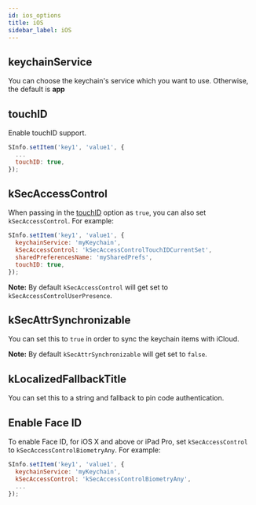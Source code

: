 ```yaml
---
id: ios_options
title: iOS
sidebar_label: iOS
---
```


## keychainService

You can choose the keychain's service which you want to use. Otherwise, the default is **app**

## touchID

Enable touchID support.

```javascript
SInfo.setItem('key1', 'value1', {
  ...
  touchID: true,
});

```

## kSecAccessControl

When passing in the [touchID](#touchID) option as `true`, you can also set `kSecAccessControl`. For example:


```javascript
SInfo.setItem('key1', 'value1', {
  keychainService: 'myKeychain',
  kSecAccessControl: 'kSecAccessControlTouchIDCurrentSet',
  sharedPreferencesName: 'mySharedPrefs',
  touchID: true,
});
```

**Note:** By default `kSecAccessControl` will get set to `kSecAccessControlUserPresence`.

## kSecAttrSynchronizable

You can set this to `true` in order to sync the keychain items with iCloud.

**Note:** By default `kSecAttrSynchronizable` will get set to `false`.

## kLocalizedFallbackTitle

You can set this to a string and fallback to pin code authentication.

## Enable Face ID

To enable Face ID, for iOS X and above or iPad Pro, set `kSecAccessControl` to `kSecAccessControlBiometryAny`. For example:

```javascript
SInfo.setItem('key1', 'value1', {
  keychainService: 'myKeychain',
  kSecAccessControl: 'kSecAccessControlBiometryAny',
  ...
});
```